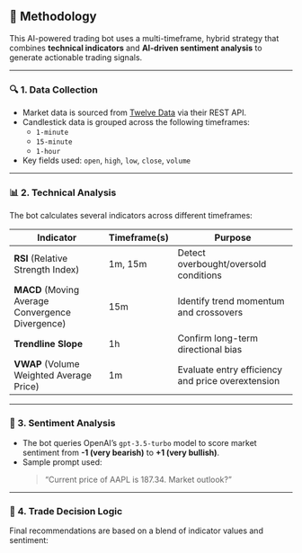 ## 🧠 Methodology

This AI-powered trading bot uses a multi-timeframe, hybrid strategy that combines **technical indicators** and **AI-driven sentiment analysis** to generate actionable trading signals.

---

### 🔍 1. Data Collection

- Market data is sourced from [Twelve Data](https://twelvedata.com) via their REST API.
- Candlestick data is grouped across the following timeframes:
  - `1-minute`
  - `15-minute`
  - `1-hour`
- Key fields used: `open`, `high`, `low`, `close`, `volume`

---

### 📊 2. Technical Analysis

The bot calculates several indicators across different timeframes:

| Indicator | Timeframe(s) | Purpose |
|----------|--------------|---------|
| **RSI** (Relative Strength Index) | 1m, 15m | Detect overbought/oversold conditions |
| **MACD** (Moving Average Convergence Divergence) | 15m | Identify trend momentum and crossovers |
| **Trendline Slope** | 1h | Confirm long-term directional bias |
| **VWAP** (Volume Weighted Average Price) | 1m | Evaluate entry efficiency and price overextension |

---

### 🤖 3. Sentiment Analysis

- The bot queries OpenAI’s `gpt-3.5-turbo` model to score market sentiment from **-1 (very bearish)** to **+1 (very bullish)**.
- Sample prompt used:
  > “Current price of AAPL is 187.34. Market outlook?”

---

### 🎯 4. Trade Decision Logic

Final recommendations are based on a blend of indicator values and sentiment:

